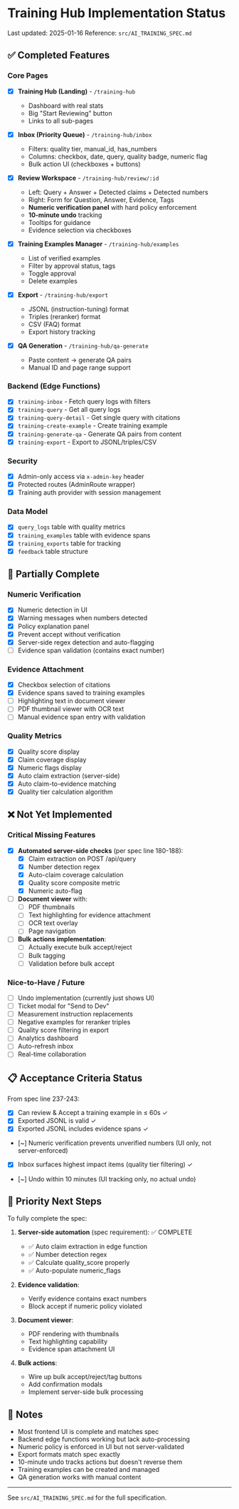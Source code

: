 # Training Hub Implementation Status

Last updated: 2025-01-16
Reference: `src/AI_TRAINING_SPEC.md`

## ✅ Completed Features

### Core Pages
- [x] **Training Hub (Landing)** - `/training-hub`
  - Dashboard with real stats
  - Big "Start Reviewing" button
  - Links to all sub-pages
  
- [x] **Inbox (Priority Queue)** - `/training-hub/inbox`
  - Filters: quality tier, manual_id, has_numbers
  - Columns: checkbox, date, query, quality badge, numeric flag
  - Bulk action UI (checkboxes + buttons)
  
- [x] **Review Workspace** - `/training-hub/review/:id`
  - Left: Query + Answer + Detected claims + Detected numbers
  - Right: Form for Question, Answer, Evidence, Tags
  - **Numeric verification panel** with hard policy enforcement
  - **10-minute undo** tracking
  - Tooltips for guidance
  - Evidence selection via checkboxes
  
- [x] **Training Examples Manager** - `/training-hub/examples`
  - List of verified examples
  - Filter by approval status, tags
  - Toggle approval
  - Delete examples
  
- [x] **Export** - `/training-hub/export`
  - JSONL (instruction-tuning) format
  - Triples (reranker) format
  - CSV (FAQ) format
  - Export history tracking
  
- [x] **QA Generation** - `/training-hub/qa-generate`
  - Paste content → generate QA pairs
  - Manual ID and page range support

### Backend (Edge Functions)
- [x] `training-inbox` - Fetch query logs with filters
- [x] `training-query` - Get all query logs
- [x] `training-query-detail` - Get single query with citations
- [x] `training-create-example` - Create training example
- [x] `training-generate-qa` - Generate QA pairs from content
- [x] `training-export` - Export to JSONL/triples/CSV

### Security
- [x] Admin-only access via `x-admin-key` header
- [x] Protected routes (AdminRoute wrapper)
- [x] Training auth provider with session management

### Data Model
- [x] `query_logs` table with quality metrics
- [x] `training_examples` table with evidence spans
- [x] `training_exports` table for tracking
- [x] `feedback` table structure

## 🚧 Partially Complete

### Numeric Verification
- [x] Numeric detection in UI
- [x] Warning messages when numbers detected
- [x] Policy explanation panel
- [x] Prevent accept without verification
- [x] Server-side regex detection and auto-flagging
- [ ] Evidence span validation (contains exact number)

### Evidence Attachment
- [x] Checkbox selection of citations
- [x] Evidence spans saved to training examples
- [ ] Highlighting text in document viewer
- [ ] PDF thumbnail viewer with OCR text
- [ ] Manual evidence span entry with validation

### Quality Metrics
- [x] Quality score display
- [x] Claim coverage display  
- [x] Numeric flags display
- [x] Auto claim extraction (server-side)
- [x] Auto claim-to-evidence matching
- [x] Quality tier calculation algorithm

## ❌ Not Yet Implemented

### Critical Missing Features
- [x] **Automated server-side checks** (per spec line 180-188):
  - [x] Claim extraction on POST /api/query
  - [x] Number detection regex
  - [x] Auto-claim coverage calculation
  - [x] Quality score composite metric
  - [x] Numeric auto-flag

- [ ] **Document viewer** with:
  - [ ] PDF thumbnails
  - [ ] Text highlighting for evidence attachment
  - [ ] OCR text overlay
  - [ ] Page navigation

- [ ] **Bulk actions implementation**:
  - [ ] Actually execute bulk accept/reject
  - [ ] Bulk tagging
  - [ ] Validation before bulk accept

### Nice-to-Have / Future
- [ ] Undo implementation (currently just shows UI)
- [ ] Ticket modal for "Send to Dev"
- [ ] Measurement instruction replacements
- [ ] Negative examples for reranker triples
- [ ] Quality score filtering in export
- [ ] Analytics dashboard
- [ ] Auto-refresh inbox
- [ ] Real-time collaboration

## 📋 Acceptance Criteria Status

From spec line 237-243:

- [x] Can review & Accept a training example in ≤ 60s ✓
- [x] Exported JSONL is valid ✓
- [x] Exported JSONL includes evidence spans ✓
- [~] Numeric verification prevents unverified numbers (UI only, not server-enforced)
- [x] Inbox surfaces highest impact items (quality tier filtering) ✓
- [~] Undo within 10 minutes (UI tracking only, no actual undo)

## 🎯 Priority Next Steps

To fully complete the spec:

1. **Server-side automation** (spec requirement): ✅ COMPLETE
   - ✅ Auto claim extraction in edge function
   - ✅ Number detection regex
   - ✅ Calculate quality_score properly
   - ✅ Auto-populate numeric_flags

2. **Evidence validation**:
   - Verify evidence contains exact numbers
   - Block accept if numeric policy violated

3. **Document viewer**:
   - PDF rendering with thumbnails
   - Text highlighting capability
   - Evidence span attachment UI

4. **Bulk actions**:
   - Wire up bulk accept/reject/tag buttons
   - Add confirmation modals
   - Implement server-side bulk processing

## 📝 Notes

- Most frontend UI is complete and matches spec
- Backend edge functions working but lack auto-processing
- Numeric policy is enforced in UI but not server-validated
- Export formats match spec exactly
- 10-minute undo tracks actions but doesn't reverse them
- Training examples can be created and managed
- QA generation works with manual content

---

See `src/AI_TRAINING_SPEC.md` for the full specification.
